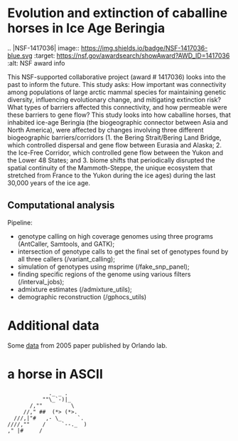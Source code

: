 # Evolution and extinction of caballine horses in Ice Age Beringia
.. |NSF-1417036| image:: https://img.shields.io/badge/NSF-1417036-blue.svg
   :target: https://nsf.gov/awardsearch/showAward?AWD_ID=1417036
   :alt: NSF award info
   
   
This NSF-supported collaborative project (award # 1417036) looks into the past to inform the future. 
This study asks: How important was connectivity among populations of large arctic mammal species for maintaining genetic diversity, influencing evolutionary change, and mitigating extinction risk? What types of barriers affected this connectivity, and how permeable were these barriers to gene flow? This study looks into how caballine horses, that inhabited ice-age Beringia (the biogeographic connector between Asia and North America), were affected by changes involving three different biogeographic barriers/corridors (1. the Bering Strait/Bering Land Bridge, which controlled dispersal and gene flow between Eurasia and Alaska; 2. the Ice-Free Corridor, which controlled gene flow between the Yukon and the Lower 48 States; and 3. biome shifts that periodically disrupted the spatial continuity of the Mammoth-Steppe, the unique ecosystem that stretched from France to the Yukon during the ice ages) during the last 30,000 years of the ice age.

## Computational analysis
Pipeline:
* genotype calling on high coverage genomes using three programs (AntCaller, Samtools, and GATK);
* intersection of genotype calls to get the final set of genotypes found by all three callers (/variant_calling);
* simulation of genotypes using msprime (/fake_snp_panel);
* finding specific regions of the genome using various filters (/interval_jobs);
* admixture estimates (/admixture_utils);
* demographic reconstruction (/gphocs_utils)

# Additional data

Some [data](http://geogenetics.ku.dk/publications/middle-pleistocene-omics) from 2005 paper published by Orlando lab.

# a horse in ASCII

```
             ._ _ .
           ""\_`-)|_
       /,""         \ 
     //," ##  (*> (*>. 
  ///,|"#   ,- \_     `.
////,""    /     `--._  )
," |# 	  /
```

